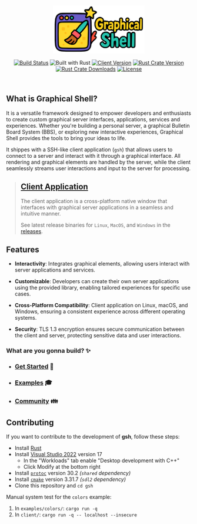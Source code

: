 <div align="center">
  <img src="assets/logo.png" alt="Graphical Shell Logo" height="130">
</div>
<p align="center">
	<a href="https://github.com/WilliamRagstad/gsh/actions"><img src="https://img.shields.io/github/actions/workflow/status/WilliamRagstad/gsh/rust.yml?style=flat-square&color=6b0" alt="Build Status"></a>
    <img src="https://img.shields.io/badge/built_with-Rust-dca282.svg?style=flat-square" alt="Built with Rust">
    <a href="https://github.com/WilliamRagstad/gsh/releases/latest"><img src="https://img.shields.io/github/v/release/WilliamRagstad/gsh?color=%23ff00a0&include_prereleases&label=client&sort=semver&style=flat-square" alt="Client Version"></a>
	<a href="https://crates.io/crates/libgsh"><img src="https://img.shields.io/crates/v/libgsh?color=6b0&label=libgsh&style=flat-square" alt="Rust Crate Version"></a>
	<a href="https://crates.io/crates/libgsh"><img src="https://img.shields.io/crates/d/libgsh?color=6b0&label=libgsh%20downloads&style=flat-square" alt="Rust Crate Downloads"></a>
    <a href="https://github.com/WilliamRagstad/gsh/blob/main/LICENSE"><img src="https://img.shields.io/badge/license-MIT-00bfff.svg?style=flat-square" alt="License"></a>
</p>
<br>

## What is **Graphical Shell**?

It is a versatile framework designed to empower developers and enthusiasts to create custom graphical server interfaces, applications, services and experiences.
Whether you're building a personal server, a graphical Bulletin Board System (BBS), or exploring new interactive experiences, Graphical Shell provides the tools to bring your ideas to life.

It shippes with a SSH-like client application (`gsh`) that allows users to connect to a server and interact with it through a graphical interface.
All rendering and graphical elements are handled by the server, while the client seamlessly streams user interactions and input to the server for processing.

> ## [Client Application](client/README.md)
>
> The client application is a cross-platform native window that interfaces with graphical server applications in a seamless and intuitive manner.
>
> See latest release binaries for `Linux`, `MacOS`, and `Windows` in the [releases](https://github.com/WilliamRagstad/gsh/releases).

## Features

- **Interactivity**: Integrates graphical elements, allowing users interact with server applications and services.

- **Customizable**: Developers can create their own server applications using the provided library, enabling tailored experiences for specific use cases.

- **Cross-Platform Compatibility**: Client application on Linux, macOS, and Windows, ensuring a consistent experience across different operating systems.

- **Security**: TLS 1.3 encryption ensures secure communication between the client and server, protecting sensitive data and user interactions.

### What are you gonna build? ✨

- ### [Get Started](libgsh/README.md) 🔨

- ### [Examples](examples/) 🎓

- ### [Community](COMMUNITY.md) 👪

## Contributing

If you want to contribute to the development of **gsh**, follow these steps:

- Install [Rust](https://www.rust-lang.org/tools/install)
- Install [Visual Studio 2022](https://visualstudio.microsoft.com/downloads/) version 17
  - In the "Workloads" tab enable "Desktop development with C++"
  - Click Modify at the bottom right
- Install [`protoc`](https://github.com/protocolbuffers/protobuf/releases/) version 30.2 *(`shared` dependency)*
- Install [`cmake`](https://cmake.org/download/) version 3.31.7 *(`sdl2` dependency)*
- Clone this repository and `cd gsh`

Manual system test for the `colors` example:

1. In `examples/colors/`: `cargo run -q`
2. In `client/`: `cargo run -q -- localhost --insecure`

